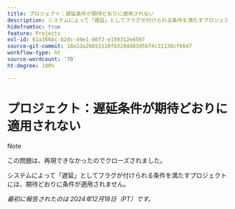 ```yaml
---
title: プロジェクト：遅延条件が期待どおりに適用されない
description: システムによって「遅延」としてフラグが付けられる条件を満たすプロジェクトには、期待どおりに条件が適用されません。
hidefromtoc: true
feature: Projects
exl-id: 61a366bc-b2dc-49e1-86f2-e159312e8567
source-git-commit: 18a1da2b653110f6320dd83d5bf4c31130cf6647
workflow-type: ht
source-wordcount: '70'
ht-degree: 100%

---
```


# プロジェクト：遅延条件が期待どおりに適用されない

>[!NOTE]
>
>この問題は、再現できなかったのでクローズされました。

システムによって「遅延」としてフラグが付けられる条件を満たすプロジェクトには、期待どおりに条件が適用されません。

_最初に報告されたのは 2024年12月18日（PT）です。_
